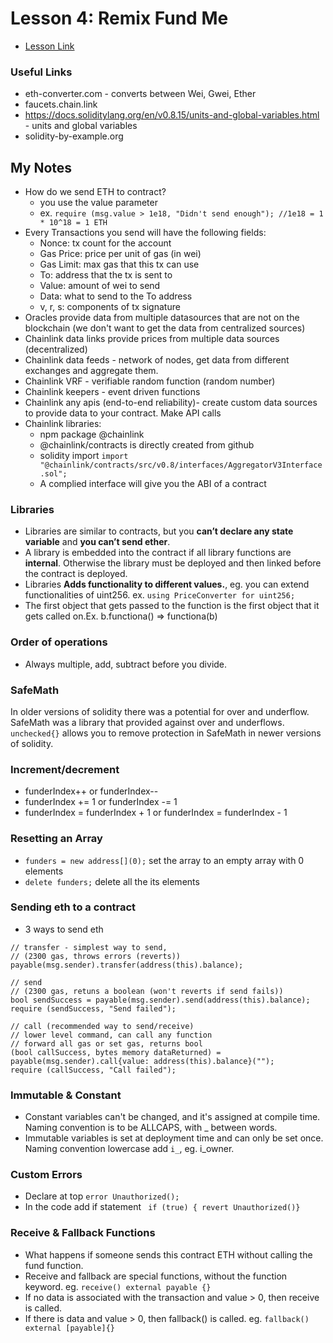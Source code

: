 # Lesson 4: Remix Fund Me

- [Lesson Link](https://github.com/smartcontractkit/full-blockchain-solidity-course-js#lesson-4-remix-fund-me)

### Useful Links

- eth-converter.com - converts between Wei, Gwei, Ether
- faucets.chain.link
- https://docs.soliditylang.org/en/v0.8.15/units-and-global-variables.html - units and global variables
- solidity-by-example.org

## My Notes

- How do we send ETH to contract?
  - you use the value parameter
  - ex. `require (msg.value > 1e18, "Didn't send enough"); //1e18 = 1 * 10^18 = 1 ETH`
- Every Transactions you send will have the following fields:
  - Nonce: tx count for the account
  - Gas Price: price per unit of gas (in wei)
  - Gas Limit: max gas that this tx can use
  - To: address that the tx is sent to
  - Value: amount of wei to send
  - Data: what to send to the To address
  - v, r, s: components of tx signature
- Oracles provide data from multiple datasources that are not on the blockchain (we don't want to get the data from centralized sources)
- Chainlink data links provide prices from multiple data sources (decentralized)
- Chainlink data feeds - network of nodes, get data from different exchanges and aggregate them.
- Chainlink VRF - verifiable random function (random number)
- Chainlink keepers - event driven functions
- Chainlink any apis (end-to-end reliability)- create custom data sources to provide data to your contract. Make API calls
- Chainlink libraries:
  - npm package @chainlink
  - @chainlink/contracts is directly created from github
  - solidity import `import "@chainlink/contracts/src/v0.8/interfaces/AggregatorV3Interface.sol";`
  - A complied interface will give you the ABI of a contract

### Libraries

- Libraries are similar to contracts, but you **can’t declare any state variable** and **you can’t send ether**.
- A library is embedded into the contract if all library functions are **internal**. Otherwise the library must be deployed and then linked before the contract is deployed.
- Libraries **Adds functionality to different values.**, eg. you can extend functionalities of uint256. ex. `using PriceConverter for uint256;`
- The first object that gets passed to the function is the first object that it gets called on.Ex. b.functiona() ⇒ functiona(b)

### Order of operations

- Always multiple, add, subtract before you divide.

### SafeMath

In older versions of solidity there was a potential for over and underflow. SafeMath was a library that provided against over and underflows. `unchecked{}` allows you to remove protection in SafeMath in newer versions of solidity.

### Increment/decrement

- funderIndex++ or funderIndex--
- funderIndex += 1 or funderIndex -= 1
- funderIndex = funderIndex + 1 or funderIndex = funderIndex - 1

### Resetting an Array

- `funders = new address[](0);` set the array to an empty array with 0 elements
- `delete funders;` delete all the its elements

### Sending eth to a contract

- 3 ways to send eth

```solidity
// transfer - simplest way to send,
// (2300 gas, throws errors (reverts))
payable(msg.sender).transfer(address(this).balance);

// send
// (2300 gas, retuns a boolean (won't reverts if send fails))
bool sendSuccess = payable(msg.sender).send(address(this).balance);
require (sendSuccess, "Send failed");

// call (recommended way to send/receive)
// lower level command, can call any function
// forward all gas or set gas, returns bool
(bool callSuccess, bytes memory dataReturned) = payable(msg.sender).call{value: address(this).balance}("");
require (callSuccess, "Call failed");
```

### Immutable & Constant

- Constant variables can't be changed, and it's assigned at compile time. Naming convention is to be ALLCAPS, with \_ between words.
- Immutable variables is set at deployment time and can only be set once. Naming convention lowercase add `i_`, eg. i_owner.

### Custom Errors

- Declare at top `error Unauthorized();`
- In the code add if statement ` if (true) { revert Unauthorized()}`

### Receive & Fallback Functions

- What happens if someone sends this contract ETH without calling the fund function.
- Receive and fallback are special functions, without the function keyword. eg. `receive() external payable {}`
- If no data is associated with the transaction and value > 0, then receive is called.
- If there is data and value > 0, then fallback() is called. eg. `fallback() external [payable]{}`
